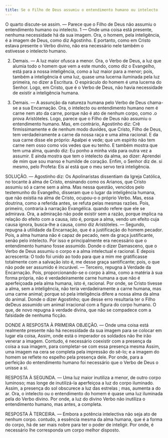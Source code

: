 ```yaml
---
title: Se o Filho de Deus assumiu o entendimento humano ou intelecto
---
```


O quarto discute-se assim. — Parece que o Filho de Deus não assumiu o entendimento humano ou intelecto.  1 — Onde uma coisa está presente, nenhuma necessidade há da sua imagem. Ora, o homem, pela inteligência, é a imagem de Deus, como diz Agostinho. E portanto, como em Cristo estava presente o Verbo divino, não era necessário nele também o estivesse o intelecto humano.  

2. Demais. — A luz maior ofusca a menor. Ora, o Verbo de Deus, a luz que alumia todo o homem que vem a este mundo, como diz o Evangelho, está para a nossa inteligência, como a luz maior para a menor; pois, também a inteligência é uma luz, quase uma lucerna iluminada pela luz primeira, no dizer a Escritura. O espiráculo do homem é uma lucerna do Senhor. Logo, em Cristo, que é o Verbo de Deus, não havia necessidade de existir a inteligência humana.  

3. Demais. — A assunção da natureza humana pelo Verbo de Deus chama-se a sua Encarnação. Ora, o intelecto ou entendimento humano nem é carne nem ato da carne, porque não é ato de nenhum corpo, como .o prova Aristóteles. Logo, parece que o Filho de Deus não assumiu o entendimento humano.  Mas, em contrário, Agostinho diz: Crê firmissimamente e de nenhum modo duvides, que Cristo, Filho de Deus, tem verdadeiramente a carne da nossa raça e uma alma racional. E da sua carne disse ele próprio: Apalpei e vede; que um espírito não tem carne nem osso como vós vedes que eu tenho. E também mostra que tem uma alma, quando diz: Eu ponho a minha vida para outra vez a assumir. E ainda mostra que tem o intelecto da alma, ao dizer: Aprendei de mim que sou manso e humilde de coração. Enfim, o Senhor diz de. si mesmo, pelo Profeta: Eis aí está que o meu servo terá inteligência.  

SOLUÇÃO. — Agostinho diz: Os Apolinaristas dissentiam da Igreja Católica, no tocante à alma de Cristo, ensinando como os Arianos, que Cristo assumiu só a carne sem a alma. Mas nessa questão, vencidos pelo testemunho do Evangelho, disseram que o lugar da inteligência humana, que não existia na alma de Cristo, ocupou-o o próprio Verbo.  Mas, essa doutrina, como a referida antes, se refuta pelas mesmas razões. Pois, primeiro, contraria à narração Evangélica. quando refere que ele se admirava. Ora, a admiração não pode existir sem a razão, porque implica na relação do efeito com a causa, isto é, porque a alma, vendo um efeito cuja causa ignora, busca-lhe a causa, como diz Aristóteles. — Segundo, repugna à utilidade da Encarnação, que é a justificação do homem pecador. Pois, a alma humana não é capaz de pecado, nem da graça justificante, senão pelo intelecto. Por isso e principalmente era necessário que o entendimento humano fosse assumido. Donde o dizer Damasceno, que o Verbo de Deus assumiu o corpo e a alma intelectual e racional. E depois acrescenta: O todo foi unido ao todo para que a mim me gratificasse totalmente com a salvação isto é, me desse graça santificante; pois, o que não pode ser assumido é incurável. — Terceiro, repugna à Verdade da Encarnação. Pois, proporcionando-se o corpo à alma, como a matéria à sua forma própria, não é verdadeiramente carne humana a que não é aperfeiçoada pela alma humana, isto é, racional. Por onde, se Cristo tivesse a alma, sem a inteligência, não teria verdadeiramente a carne humana, mas uma carne animal; porque só pela inteligência difere a nossa alma da alma do animal. Donde o dizer Agostinho; que desse erro resultaria ter o Filho deDeus assumido um animal irracional com a figura do corpo humano. O que, de novo repugna à verdade divina, que não se compadece com a falsidade de nenhuma ficção. 

DONDE A RESPOSTA À PRIMEIRA OBJEÇÃO. — Onde uma coisa está realmente presente não há necessidade da sua imagem para se colocar em lugar ela coisa, Assim, onde está o imperador os soldados não lhe irão venerar a imagem. Contudo, é necessário coexistir com a presença da coisa a sua imagem, para completar-se com essa presença mesma Assim, uma imagem na cera se completa pela impressão do sê-lo; e a imagem do homem se reflete no espelho pela presença dele. Por onde, para a perfeição do entendimento humano foi necessário que o Verbo de Deus o unisse a si.  

RESPOSTA À SEGUNDA. — Uma luz maior inutiliza a menor, de outro corpo luminoso; mas longe de inutilizá-la aperfeiçoa a luz do corpo iluminado. Assim, a presença do sol obscurece a luz das estrelas ; mas, aumenta a do ar. Ora, o intelecto ou o entendimento do homem é quase uma luz iluminada pela do Verbo divino. Por onde, a luz do divino Verbo não inutiliza o entendimento humano, mas antes, a completa.  

RESPOSTA À TERCEIRA. — Embora a potência intelectiva não seja ato de nenhum corpo. contudo, a essência mesma da alma humana, que é a forma do corpo, há de ser mais nobre para ter o poder de inteligir. Por onde, é necessário lhe corresponda um corpo melhor disposto.